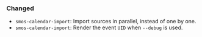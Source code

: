 ### Changed

* `smos-calendar-import`: Import sources in parallel, instead of one by one.
* `smos-calendar-import`: Render the event `UID` when `--debug` is used.
